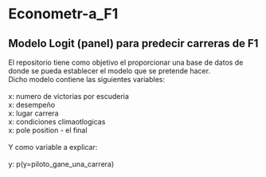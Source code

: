 # Econometr-a_F1
## Modelo Logit (panel) para predecir carreras de F1
El repositorio tiene como objetivo el proporcionar una base de datos de donde se pueda establecer el modelo que se pretende hacer. <br>
Dicho modelo contiene las siguientes variables: <br>
<br>
<t>    x: numero de victorias por escuderia  <br>
    x: desempeño <br>
    x: lugar carrera <br>
    x: condiciones climaotlogicas <br>
    x: pole position - el final  <br>
	<br>
Y como variable a explicar:<br><br>
	y: p(y=piloto_gane_una_carrera)
